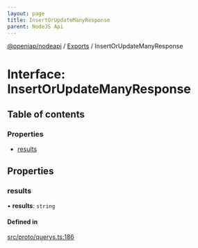 ```yaml
---
layout: page
title: InsertOrUpdateManyResponse
parent: NodeJS Api
---
```

[@openiap/nodeapi](../README) / [Exports](../modules) / InsertOrUpdateManyResponse

# Interface: InsertOrUpdateManyResponse

## Table of contents

### Properties

- [results](InsertOrUpdateManyResponse#results)

## Properties

### results

• **results**: `string`

#### Defined in

[src/proto/querys.ts:186](https://github.com/openiap/nodeapi/blob/a6b5438/src/proto/querys.ts#L186)
